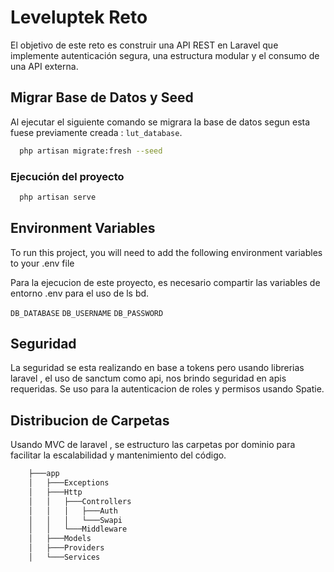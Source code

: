 
# Leveluptek Reto

El objetivo de este reto es construir una API REST en Laravel que implemente autenticación segura, una estructura modular y el consumo de una API externa.




## Migrar Base de Datos y Seed

Al ejecutar el siguiente comando se migrara la base de datos segun esta fuese previamente creada : `lut_database`.

```bash
  php artisan migrate:fresh --seed
```

### Ejecución del proyecto



```bash
  php artisan serve
```
## Environment Variables

To run this project, you will need to add the following environment variables to your .env file

Para la ejecucion de este proyecto, es necesario compartir las variables de entorno .env para el uso de ls bd.

`DB_DATABASE`
`DB_USERNAME`
`DB_PASSWORD`


## Seguridad

La seguridad se esta realizando en base a tokens pero usando librerias laravel , el uso de sanctum como api, nos brindo seguridad en apis requeridas. Se uso para la autenticacion de roles y permisos usando Spatie.



## Distribucion de Carpetas

Usando MVC de laravel , se estructuro las carpetas por dominio para facilitar la escalabilidad y mantenimiento del código.

```bash
    ├───app
    │   ├───Exceptions
    │   ├───Http
    │   │   ├───Controllers
    │   │   │   ├───Auth
    │   │   │   └───Swapi
    │   │   └───Middleware
    │   ├───Models
    │   ├───Providers
    │   └───Services
```
    
